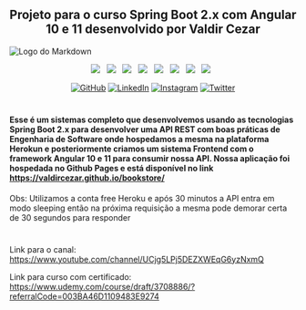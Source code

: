 <div align="center">

## Projeto para o curso Spring Boot 2.x com Angular 10 e 11 desenvolvido por Valdir Cezar

</div>

![Logo do Markdown](https://github.com/ValdirCezar/bookstore-front/blob/master/src/assets/img/Demo.gif?raw=true)

<p align="center">
<img src="https://img.shields.io/badge/HTML%20-%23F7DF1E.svg?&style=for-the-badge&color=E34F26" />&nbsp;&nbsp;
<img src="https://img.shields.io/badge/css%20-%23F7DF1E.svg?&style=for-the-badge&color=5BA8EE" />&nbsp;&nbsp;
<img src="https://img.shields.io/badge/JavaScript%20-%23F7DF1E.svg?&style=for-the-badge&color=F7DF1E" />&nbsp;&nbsp;
<img src="https://img.shields.io/badge/Angular%20-%23F7DF1E.svg?&style=for-the-badge&color=DD0031" />&nbsp;&nbsp;
<img src="https://img.shields.io/badge/Bootstrap%20-%23F7DF1E.svg?&style=for-the-badge&color=7044A3" />&nbsp;&nbsp;
<img src="https://img.shields.io/badge/Java%20-%23F7DF1E.svg?&style=for-the-badge&color=F7DF1E" />&nbsp;&nbsp;
<img src="https://img.shields.io/badge/Git flow%20-%23F7DF1E.svg?&style=for-the-badge&color=000" />&nbsp;&nbsp;
  <img src="https://img.shields.io/badge/Heroku %20-%23F7DF1E.svg?&style=for-the-badge&color=E34F26" />&nbsp;&nbsp;
</p>

<p align="center">
	<a href="https://github.com/ValdirCezar"><img src="https://img.icons8.com/bubbles/50/000000/github.png" alt="GitHub"/></a>
	<a href="https://www.linkedin.com/in/ValdirCezar/"><img src="https://img.icons8.com/bubbles/50/000000/linkedin.png" alt="LinkedIn"/></a>
	<a href="https://www.instagram.com/valdir_cezar/"><img src="https://img.icons8.com/bubbles/50/000000/instagram.png" alt="Instagram"/></a>
	<a href="https://twitter.com/ValdirCezar1"><img src="https://img.icons8.com/bubbles/50/000000/twitter.png" alt="Twitter"/></a>
</p>

#
#### Esse é um sistemas completo que desenvolvemos usando as tecnologias Spring Boot 2.x para desenvolver uma API REST com boas práticas de Engenharia de Software onde hospedamos a mesma na plataforma Herokun e posteriormente criamos um sistema Frontend com o framework Angular 10 e 11 para consumir nossa API. Nossa aplicação foi hospedada no Github Pages e está disponível no link https://valdircezar.github.io/bookstore/

Obs: Utilizamos a conta free Heroku e após 30 minutos a API entra em modo sleeping então na próxima requisição a mesma pode demorar certa de 30 segundos para responder
#

Link para o canal: https://www.youtube.com/channel/UCjg5LPj5DEZXWEqG6yzNxmQ

Link para curso com certificado: https://www.udemy.com/course/draft/3708886/?referralCode=003BA46D1109483E9274

#
